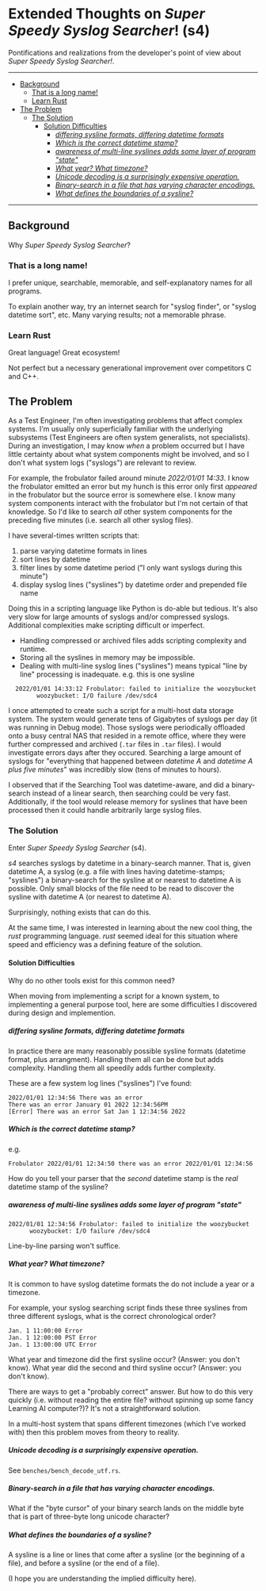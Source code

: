 # Extended Thoughts on _Super Speedy Syslog Searcher_! (s4)<!-- omit in TOC -->

Pontifications and realizations from the developer's point of view
about _Super Speedy Syslog Searcher!_.

---

<!-- TOC generated by Markdown All In One -->
- [Background](#background)
  - [That is a long name!](#that-is-a-long-name)
  - [Learn Rust](#learn-rust)
- [The Problem](#the-problem)
  - [The Solution](#the-solution)
    - [Solution Difficulties](#solution-difficulties)
      - [_differing sysline formats, differing datetime formats_](#differing-sysline-formats-differing-datetime-formats)
      - [_Which is the correct datetime stamp?_](#which-is-the-correct-datetime-stamp)
      - [_awareness of multi-line syslines adds some layer of program "state"_](#awareness-of-multi-line-syslines-adds-some-layer-of-program-state)
      - [_What year? What timezone?_](#what-year-what-timezone)
      - [_Unicode decoding is a surprisingly expensive operation._](#unicode-decoding-is-a-surprisingly-expensive-operation)
      - [_Binary-search in a file that has varying character encodings._](#binary-search-in-a-file-that-has-varying-character-encodings)
      - [_What defines the boundaries of a sysline?_](#what-defines-the-boundaries-of-a-sysline)

---

## Background

Why _Super Speedy Syslog Searcher_?

### That is a long name!

I prefer unique, searchable, memorable, and self-explanatory names for all
programs.

To explain another way, try an internet search for "syslog finder", or
"syslog datetime sort", etc.
Many varying results; not a memorable phrase.

### Learn Rust

Great language! Great ecosystem!

Not perfect but a necessary generational improvement over competitors C and C++.

## The Problem

As a Test Engineer, I'm often investigating problems that affect complex
systems.
I'm usually only superficially familiar with the underlying subsystems
(Test Engineers are often system generalists, not specialists).
During an investigation, I may know _when_ a problem occurred but I have
little certainty about what system components might be involved, and so I
don't what system logs ("syslogs") are relevant to review.

For example, the frobulator failed around minute _2022/01/01 14:33_.
I know the frobulator emitted an error but my hunch is this error only first
_appeared_ in the frobulator but the source error is somewhere else. I know
many system components interact with the frobulator but I'm not certain of that
knowledge.
So I'd like to search _all_ other system components for the preceding five
minutes (i.e. search all other syslog files).

I have several-times written scripts that:

1. parse varying datetime formats in lines
2. sort lines by datetime
3. filter lines by some datetime period ("I only want syslogs during this
   minute")
4. display syslog lines ("syslines") by datetime order and prepended file name

Doing this in a scripting language like Python is do-able but tedious.
It's also very slow for large amounts of syslogs and/or compressed syslogs.
Additional complexities make scripting difficult or imperfect.

- Handling compressed or archived files adds scripting complexity and runtime.
- Storing all the syslines in memory may be impossible.
- Dealing with multi-line syslog lines ("syslines") means typical
  "line by line" processing is inadequate. e.g. this is one sysline

```text
  2022/01/01 14:33:12 Frobulator: failed to initialize the woozybucket
        woozybucket: I/O failure /dev/sdc4
```

I once attempted to create such a script for a multi-host data storage system.
The system would generate tens of Gigabytes of syslogs per day
(it was running in Debug mode).
Those syslogs were periodically offloaded onto a busy central NAS that
resided in a remote office, where they were further compressed
and archived (`.tar` files in `.tar` files).
I would investigate errors days after they occured.
Searching a large amount of syslogs for "everything that happened between
_datetime A_ and _datetime A plus five minutes_" was incredibly slow
(tens of minutes to hours).

I observed that if the Searching Tool was datetime-aware, and did a
binary-search instead of a linear search, then searching could be very fast.
Additionally, if the tool would release memory for syslines that have been
processed then it could handle arbitrarily large syslog files.

### The Solution

Enter _Super Speedy Syslog Searcher_ (s4).

_s4_ searches syslogs by datetime in a binary-search manner. That is, given
datetime A, a syslog (e.g. a file with lines having datetime-stamps; "syslines")
a binary-search for the sysline at or nearest to datetime A is possible.
Only small blocks of the file need to be read to discover the sysline with
datetime A (or nearest to datetime A).

Surprisingly, nothing exists that can do this.

At the same time, I was interested in learning about the new cool thing,
the _rust_ programming language. _rust_ seemed ideal for this situation where
speed and efficiency was a defining feature of the solution.

#### Solution Difficulties

Why do no other tools exist for this common need?

When moving from implementing a script for a known system, to implementing a
general purpose tool, here are some difficulties I discovered during design and
implemention.

##### _differing sysline formats, differing datetime formats_

In practice there are many reasonably possible sysline formats
(datetime format, plus arrangment).
Handling them all can be done but adds complexity. Handling them all speedily
adds further complexity.

These are a few system log lines ("syslines") I've found:

```text
2022/01/01 12:34:56 There was an error
There was an error January 01 2022 12:34:56PM
[Error] There was an error Sat Jan 1 12:34:56 2022
```

##### _Which is the correct datetime stamp?_

e.g.

```text
Frobulator 2022/01/01 12:34:50 there was an error 2022/01/01 12:34:56
```

How do you tell your parser that the _second_ datetime stamp is the
_real_ datetime stamp of the sysline?

##### _awareness of multi-line syslines adds some layer of program "state"_

```text
2022/01/01 12:34:56 Frobulator: failed to initialize the woozybucket
      woozybucket: I/O failure /dev/sdc4
```

Line-by-line parsing won't suffice.

##### _What year? What timezone?_

It is common to have syslog datetime formats the do not include a year or a
timezone.

For example, your syslog searching script finds these three syslines from three
different syslogs,
what is the correct chronological order?

```text
Jan. 1 11:00:00 Error
Jan. 1 12:00:00 PST Error
Jan. 1 13:00:00 UTC Error
```

What year and timezone did the first sysline occur? (Answer: you don't know).
What year did the second and third sysline occur? (Answer: you don't know).

There are ways to get a "probably correct" answer. But how to do this very
quickly (i.e. without reading the entire file? without spinning up some
fancy Learning AI computer?)?
It's not a straightforward solution.

In a multi-host system that spans different timezones (which I've worked with)
then this problem moves from theory to reality.

##### _Unicode decoding is a surprisingly expensive operation._

See `benches/bench_decode_utf.rs`.

##### _Binary-search in a file that has varying character encodings._

What if the "byte cursor" of your binary search lands on the middle byte that
is part of three-byte long unicode character?

##### _What defines the boundaries of a sysline?_

A sysline is a line or lines that come after a sysline (or the beginning of a
file), and before a sysline (or the end of a file).

(I hope you are understanding the implied difficulty here).
